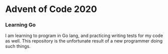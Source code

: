 # Advent of Code 2020
### Learning Go

I am learning to program in Go lang, and practicing writing tests for my code as well. This repository is the unfortunate result of a new programmer doing such things.

